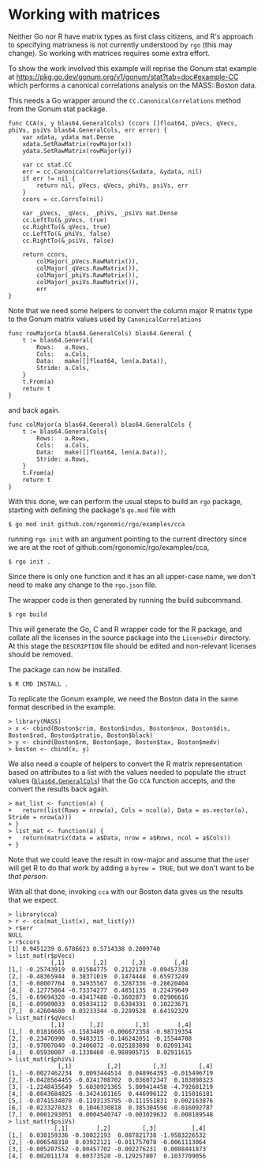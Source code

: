 # Working with matrices

Neither Go nor R have matrix types as first class citizens, and R's approach to specifying matrixness is not currently understood by `rgo` (this may change). So working with matrices requires some extra effort.

To show the work involved this example will reprise the Gonum stat example at https://pkg.go.dev/gonum.org/v1/gonum/stat?tab=doc#example-CC which performs a canonical correlations analysis on the MASS::Boston data.

This needs a Go wrapper around the `CC.CanonicalCorrelations` method from the Gonum stat package.
<!-- Keep these in sync with the actual code. -->
```
func CCA(x, y blas64.GeneralCols) (ccors []float64, pVecs, qVecs, phiVs, psiVs blas64.GeneralCols, err error) {
	var xdata, ydata mat.Dense
	xdata.SetRawMatrix(rowMajor(x))
	ydata.SetRawMatrix(rowMajor(y))

	var cc stat.CC
	err = cc.CanonicalCorrelations(&xdata, &ydata, nil)
	if err != nil {
		return nil, pVecs, qVecs, phiVs, psiVs, err
	}
	ccors = cc.CorrsTo(nil)

	var _pVecs, _qVecs, _phiVs, _psiVs mat.Dense
	cc.LeftTo(&_pVecs, true)
	cc.RightTo(&_qVecs, true)
	cc.LeftTo(&_phiVs, false)
	cc.RightTo(&_psiVs, false)

	return ccors,
		colMajor(_pVecs.RawMatrix()),
		colMajor(_qVecs.RawMatrix()),
		colMajor(_phiVs.RawMatrix()),
		colMajor(_psiVs.RawMatrix()),
		err
}
```
Note that we need some helpers to convert the column major R matrix type to the Gonum matrix values used by `CanonicalCorrelations`
```
func rowMajor(a blas64.GeneralCols) blas64.General {
	t := blas64.General{
		Rows:   a.Rows,
		Cols:   a.Cols,
		Data:   make([]float64, len(a.Data)),
		Stride: a.Cols,
	}
	t.From(a)
	return t
}
```
and back again.
```
func colMajor(a blas64.General) blas64.GeneralCols {
	t := blas64.GeneralCols{
		Rows:   a.Rows,
		Cols:   a.Cols,
		Data:   make([]float64, len(a.Data)),
		Stride: a.Rows,
	}
	t.From(a)
	return t
}
```

With this done, we can perform the usual steps to build an `rgo` package, starting with defining the package's `go.mod` file with
```
$ go mod init github.com/rgonomic/rgo/examples/cca
```
running `rgo init` with an argument pointing to the current directory since we are at the root of github.com/rgonomic/rgo/examples/cca,
```
$ rgo init .
```
Since there is only one function and it has an all upper-case name, we don't need to make any change to the `rgo.json` file.

The wrapper code is then generated by running the build subcommand.
```
$ rgo build
```
This will generate the Go, C and R wrapper code for the R package, and collate all the licenses in the source package into the `LicenseDir` directory. At this stage the `DESCRIPTION` file should be edited and non-relevant licenses should be removed.

The package can now be installed.
```
$ R CMD INSTALL .
```

To replicate the Gonum example, we need the Boston data in the same format described in the example.
```
> library(MASS)
> x <- cbind(Boston$crim, Boston$indus, Boston$nox, Boston$dis, Boston$rad, Boston$ptratio, Boston$black)
> y <- cbind(Boston$rm, Boston$age, Boston$tax, Boston$medv)
> boston <- cbind(x, y)
```

We also need a couple of helpers to convert the R matrix representation based on attributes to a list with the values needed to populate the struct values ([`blas64.GeneralCols`](https://pkg.go.dev/gonum.org/v1/gonum/blas/blas64?tab=doc#GeneralCols)) that the Go `CCA` function accepts, and the convert the results back again.
```
> mat_list <- function(a) {
+ 	return(list(Rows = nrow(a), Cols = ncol(a), Data = as.vector(a), Stride = nrow(a)))
+ }
> list_mat <- function(a) {
+ 	return(matrix(data = a$Data, nrow = a$Rows, ncol = a$Cols))
+ }
```
Note that we could leave the result in row-major and assume that the user will get R to do that work by adding a `byrow = TRUE`, but we don't want to be *that person*.

With all that done, invoking `cca` with our Boston data gives us the results that we expect.
```
> library(cca)
> r <- cca(mat_list(x), mat_list(y))
> r$err
NULL
> r$ccors
[1] 0.9451239 0.6786623 0.5714338 0.2009740
> list_mat(r$pVecs)
            [,1]        [,2]       [,3]        [,4]
[1,] -0.25743919  0.01584775  0.2122170 -0.09457338
[2,] -0.48365944  0.38371019  0.1474448  0.65973249
[3,] -0.08007764  0.34935567  0.3287336 -0.28620404
[4,]  0.12775864 -0.73374277  0.4851135  0.22479649
[5,] -0.69694320 -0.43417488 -0.3602873  0.02906616
[6,] -0.09909033  0.05034112  0.6384331  0.10223671
[7,]  0.42604600  0.03233344 -0.2289528  0.64192329
> list_mat(r$qVecs)
            [,1]       [,2]         [,3]        [,4]
[1,]  0.01816605 -0.1583489 -0.006672358 -0.98719354
[2,] -0.23476990  0.9483315 -0.146242051 -0.15544708
[3,] -0.97007040 -0.2406072 -0.025183898  0.02091341
[4,]  0.05930007 -0.1330460 -0.988905715  0.02911615
> list_mat(r$phiVs)
              [,1]          [,2]         [,3]         [,4]
[1,] -0.0027462234  0.0093444514  0.048964393 -0.015496719
[2,] -0.0428564455 -0.0241708702  0.036072347  0.183898323
[3,] -1.2248435649  5.6030921365  5.809414458 -4.792681219
[4,] -0.0043684825 -0.3424101165  0.446996122  0.115016181
[5,] -0.0741534070 -0.1193135795 -0.111551831  0.002163876
[6,] -0.0233270323  0.1046330818  0.385304598 -0.016092787
[7,]  0.0001293051  0.0004540747 -0.003029632  0.008189548
> list_mat(r$psiVs)
             [,1]        [,2]         [,3]          [,4]
[1,]  0.030159336 -0.30022193  0.087821738 -1.9583226532
[2,] -0.006548310  0.03922121 -0.011757078 -0.0061113064
[3,] -0.005207552 -0.00457702 -0.002276231  0.0008441873
[4,]  0.002011174  0.00373528 -0.129257807  0.1037709056
